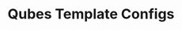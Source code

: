 ---
lang: fr
layout: doc
permalink: /fr/doc/qubes-template-configs/
redirect_to: https://github.com/QubesOS/qubes-template-configs
ref: 248
title: Qubes Template Configs
---